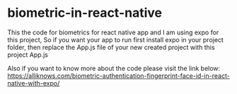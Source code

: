# biometric-in-react-native

This the code for biometrics for react native app and I am using expo for this project, 
So if you want your app to run first install expo in your project folder,
then replace the App.js file of your new created project with this project App.js


Also if you want to know more about the code please visit the link below:
https://alliknows.com/biometric-authentication-fingerprint-face-id-in-react-native-with-expo/
